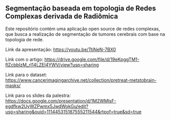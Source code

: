 ## Segmentação baseada em topologia de Redes Complexas derivada de Radiômica
Este repositório contém uma aplicação open source de redes complexas, que busca a realização de segmentação de tumores cerebrais com base na topologia de rede. 

Link da apresentação:
https://youtu.be/TtjNeN-7BX0

Link com o artigo:
https://drive.google.com/file/d/19eKpggTM1-flZcbbIzM_rl14LZEI4YWV/view?usp=sharing

Link para o dataset:
https://www.cancerimagingarchive.net/collection/pretreat-metstobrain-masks/

Link para os slides da palestra:
https://docs.google.com/presentation/d/1M2WMlsF-egdfkw2UyWZPwmx5JwdWokGu/edit?usp=sharing&ouid=111445315187555211544&rtpof=true&sd=true

